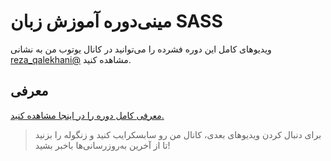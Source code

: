 <!-- language: rtl -->

# مینی‌دوره آموزش زبان SASS

ویدیوهای کامل این دوره فشرده را می‌توانید در کانال یوتوب من به نشانی [reza_qalekhani@](https://www.youtube.com/@reza_qalekhani) مشاهده کنید.

## معرفی

[معرفی کامل دوره را در اینجا مشاهده کنید.](http://www.byreza.ir/sass-mini-course/)

>برای دنبال کردن ویدیوهای بعدی، کانال من رو سابسکرایب کنید و زنگوله را بزنید تا از آخرین به‌روزرسانی‌ها باخبر بشید!
